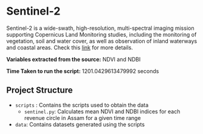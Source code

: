 # Sentinel-2
Sentinel-2 is a wide-swath, high-resolution, multi-spectral imaging mission supporting Copernicus Land Monitoring studies, including the monitoring of vegetation, soil and water cover, as well as observation of inland waterways and coastal areas. Check this [link](https://developers.google.com/earth-engine/datasets/catalog/COPERNICUS_S2_SR_HARMONIZED#description) for more details.

**Variables extracted from the source:** NDVI and NDBI

**Time Taken to run the script:** 1201.0429613479992 seconds

## Project Structure
- `scripts` : Contains the scripts used to obtain the data
    - `sentinel.py`: Calculates mean NDVI and NDBI indices for each revenue circle in Assam for a given time range
- `data`: Contains datasets generated using the scripts

